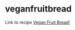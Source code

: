 # veganfruitbread
Link to recipe <a href="https://ninonononano.github.io/20240504_ninocookingbook/veganfruitbread/" target="_blank">Vegan Fruit Bread!</a>
